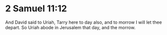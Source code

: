 # 2 Samuel 11:12

And David said to Uriah, Tarry here to day also, and to morrow I will let thee depart. So Uriah abode in Jerusalem that day, and the morrow.